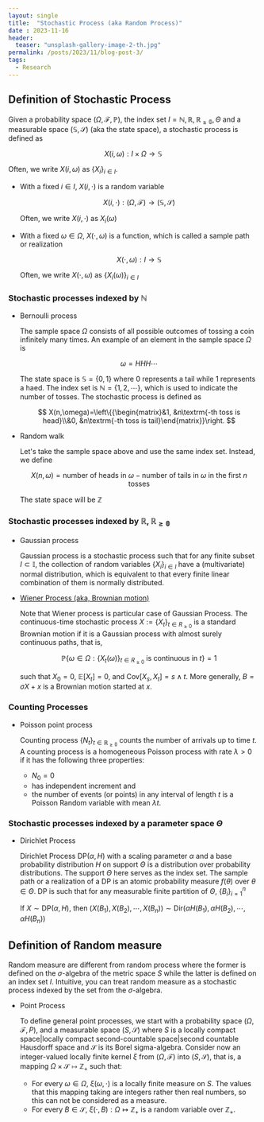 ```yaml
---
layout: single
title:  "Stochastic Process (aka Random Process)"
date : 2023-11-16
header:
  teaser: "unsplash-gallery-image-2-th.jpg"
permalink: /posts/2023/11/blog-post-3/
tags:
  - Research
---
```


## Definition of Stochastic Process

Given a probability space $(\Omega,\mathcal{F},\mathbb{P})$, the index set $I=\mathbb{N,R,R _ {\ge0}},\Theta$ and a measurable space $(\mathbb{S},\mathcal{S})$ (aka the state space), a stochastic process is defined as

$$
X(i,\omega):I\times\Omega\to\mathbb{S}
$$

Often, we write $X(i,\omega)$ as $\{X _ i\} _ {i\in I}$.

- With a fixed $i\in I$, $X(i,\cdot)$ is a random variable

    $$
    X(i,\cdot):(\Omega,\mathcal{F})\to(\mathbb{S},\mathcal{S})
    $$

    Often, we write $X(i,\cdot)$ as $X _ i(\omega)$
- With a fixed $\omega\in \Omega$, $X(\cdot,\omega)$ is a function, which is called a sample path or realization

    $$
    X(\cdot,\omega):I\to\mathbb{S}
    $$

    Often, we write $X(\cdot,\omega)$ as $\{X _ i(\omega)\} _ {i\in I}$

### Stochastic processes indexed by $\mathbb{N}$

- Bernoulli process

   The sample space $\Omega$ consists of all possible outcomes of tossing a coin infinitely many times. An example of an element in the sample space $\Omega$ is

   $$
   \omega=HHH\cdots
   $$

   The state space is $\mathbb{S}=\{0,1\}$ where $0$ represents a tail while $1$ represents a haed.
   The index set is $\mathbb{N}=\{1,2,\cdots\}$, which is used to indicate the number of tosses. The stochastic process is defined as

   $$
   X(n,\omega)=\left\{{\begin{matrix}&1, &n\textrm{-th toss is head}\\&0, &n\textrm{-th toss is tail}\end{matrix}}\right.
   $$

- Random walk

   Let's take the sample space above and use the same index set. Instead, we define

   $$
   X(n,\omega)=\textrm{number of heads in }\omega - \textrm{number of tails in }\omega \textrm{ in the first }n \textrm{ tosses}
   $$

   The state space will be $\mathbb{Z}$

### Stochastic processes indexed by $\mathbb{R,R _ {\ge0}}$

- Gaussian process

   Gaussian process is a stochastic process such that for any finite subset $I\subset \mathbb{I}$, the collection of random variables $\{X _ i\} _ {i\in I}$ have a (multivariate) normal distribution, which is equivalent to that every finite linear combination of them is normally distributed.
- [Wiener Process (aka, Brownian motion)](https://people.math.wisc.edu/~roch/grad-prob/gradprob-notes26.pdf)

   Note that Wiener process is particular case of Gaussian Process. The continuous-time stochastic process $X:=\{X _ t\} _ {t\in R _ {\ge0}}$ is a standard Brownian motion if it is a Gaussian process with almost surely continuous paths, that is,

   $$
   \mathbb{P}\left\{\omega\in\Omega:\{X _ t(\omega)\} _ {t\in R _ {\ge0}} \textrm{ is continuous in }t\right\} = 1
   $$

   such that $X _ 0 = 0$, $\mathbb{E}[X _ t] = 0$, and $\mathrm{Cov}[X _ s, X _ t] = s \wedge t$. More generally, $B = \sigma X + x$ is a Brownian motion started at $x$.

### Counting Processes

- Poisson point process

    Counting process $\{N _ t\} _ {t\in\mathbb{R _ {\ge0}}}$ counts the number of arrivals up to time $t$. A counting process is a homogeneous Poisson process with rate $\lambda>0$ if it has the following three properties:

  - $N _ 0=0$
  - has independent increment and
  - the number of events (or points) in any interval of length $t$ is a Poisson Random variable with mean $\lambda t$.

### Stochastic processes indexed by a parameter space $\Theta$

- Dirichlet Process

    Dirichlet Process $\mathrm{DP}(\alpha,H)$ with a scaling parameter $\alpha$ and a base probability distribution $H$ on support $\Theta$ is a distribution over probability distributions. The support $\Theta$ here serves as the index set.
    The sample path or a realization of a DP is an atomic probability measure $f(\theta)$ over $\theta\in \Theta$. DP is such that for any measurable finite partition of $\Theta$, $\{B _ i\} _ {i=1}^n$

    If $X\sim \mathrm{DP}(\alpha,H)$, then $\left(X(B _ 1),X(B _ 2),\cdots,X(B _ n)\right)\sim\mathrm{Dir}\left(\alpha H(B _ 1), \alpha H(B _ 2),\cdots, \alpha H(B _ n)\right)$

## Definition of Random measure

Random measure are different from random process where the former is defined on the $\sigma$-algebra of the metric space $S$ while the latter is defined on an index set $I$. Intuitive, you can treat random measure as a stochastic process indexed by the set from the $\sigma$-algebra.

- Point Process

    To define general point processes, we start with a probability space $(\Omega, \mathcal{F}, P)$, and a measurable space $(S, \mathcal{S})$ where $S$ is a locally compact space|locally compact second-countable space|second countable Hausdorff space and $\mathcal{S}$ is its Borel sigma-algebra. Consider now an integer-valued locally finite kernel $\xi$ from $(\Omega, \mathcal{F})$ into $(S, \mathcal{S})$, that is, a mapping $\Omega \times \mathcal{S} \mapsto \mathbb{Z} _ {+}$ such that:
  - For every $\omega \in \Omega$, $\xi(\omega, \cdot)$ is a locally finite measure on $S$. The values that this mapping taking are integers rather then real numbers, so this can not be considered as a measure.
  - For every $B \in \mathcal{S}$, $\xi(\cdot, B): \Omega \mapsto \mathbb{Z} _ +$ is a random variable over $\mathbb{Z} _ +$.
